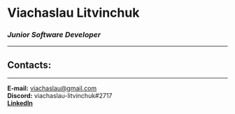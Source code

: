 # **Viachaslau Litvinchuk**
### *Junior Software Developer*
---
## **Contacts**:
---
**E-mail:** viachaslau@gmail.com\
**Discord:** viachaslau-litvinchuk#2717\
[**LinkedIn**](https://www.linkedin.com/in/viachaslau-litvinchuk-100161206/)